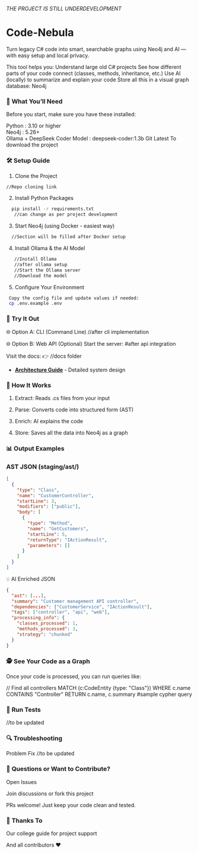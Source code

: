 *THE PROJECT IS STILL UNDERDEVELOPMENT*


# Code-Nebula
Turn legacy C# code into smart, searchable graphs using Neo4j and AI — with easy setup and local privacy.

This tool helps you:
Understand large old C# projects
See how different parts of your code connect (classes, methods, inheritance, etc.)
Use AI (locally) to summarize and explain your code
Store all this in a visual graph database: Neo4j


### 🚀 **What You’ll Need**

Before you start, make sure you have these installed:

Python : 3.10 or higher	           
Neo4j  : 5.26+	 
Ollama + DeepSeek Coder	Model : deepseek-coder:1.3b 
Git	Latest	To download the project


### 🛠️ __Setup Guide__

1. Clone the Project
 ```bash
//Repo cloning link
```
2. Install Python Packages
```bash
  pip install -r requirements.txt
   //can change as per project development 
```
3. Start Neo4j (using Docker - easiest way)
```bash
  //Section will be filled after Docker setup
```
4. Install Ollama & the AI Model
```bash
   //Install Ollama
   //after ollama setup
   //Start the Ollama server
   //Download the model
```
5. Configure Your Environment
 ```bash
  Copy the config file and update values if needed:
  cp .env.example .env
```



### 🧪 __Try It Out__

🌐 Option A: CLI (Command Line)
  //after cli implementation 


🌐 Option B: Web API (Optional)
    Start the server:
    #after api integration 

Visit the docs:
👉 //docs folder
- **[Architecture Guide](docs/workflow.md)** - Detailed system design



### 🧠 **How It Works**

1. Extract: Reads .cs files from your input

2. Parse: Converts code into structured form (AST)

3. Enrich: AI explains the code

4. Store: Saves all the data into Neo4j as a graph



### 📊 **Output Examples**

### AST JSON (staging/ast/)
```json
[
  {
    "type": "Class",
    "name": "CustomerController",
    "startLine": 3,
    "modifiers": ["public"],
    "body": [
      {
        "type": "Method",
        "name": "GetCustomers",
        "startLine": 5,
        "returnType": "IActionResult",
        "parameters": []
      }
    ]
  }
]
```
💡 AI Enriched JSON

```json
{
  "ast": [...],
  "summary": "Customer management API controller",
  "dependencies": ["CustomerService", "IActionResult"],
  "tags": ["controller", "api", "web"],
  "processing_info": {
    "classes_processed": 1,
    "methods_processed": 3,
    "strategy": "chunked"
  }
}
```


### 🕵️ **See Your Code as a Graph**

Once your code is processed, you can run queries like:

// Find all controllers
MATCH (c:CodeEntity {type: "Class"})
WHERE c.name CONTAINS "Controller"
RETURN c.name, c.summary
#sample cypher query


### 🧪 **Run Tests**
//to be updated


### 🔍 **Troubleshooting**

Problem	Fix
//to be updated


### 💬 **Questions or Want to Contribute?**

Open Issues

Join discussions or fork this project

PRs welcome! Just keep your code clean and tested.



### 🙌 **Thanks To**

Our college guide for project support 

And all contributors ❤️


